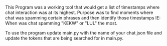 This Program was a working tool that would get a list of timestamps where chat interaction was at its highest.
Purpose was to find moments where chat was spamming certain phrases and then identify those timestamps IE: When was chat spamming "KEKW"  or "LUL" the most.

To use the program update main.py with the name of your chat.json file and update the tokens that are being searched for in main.py.
